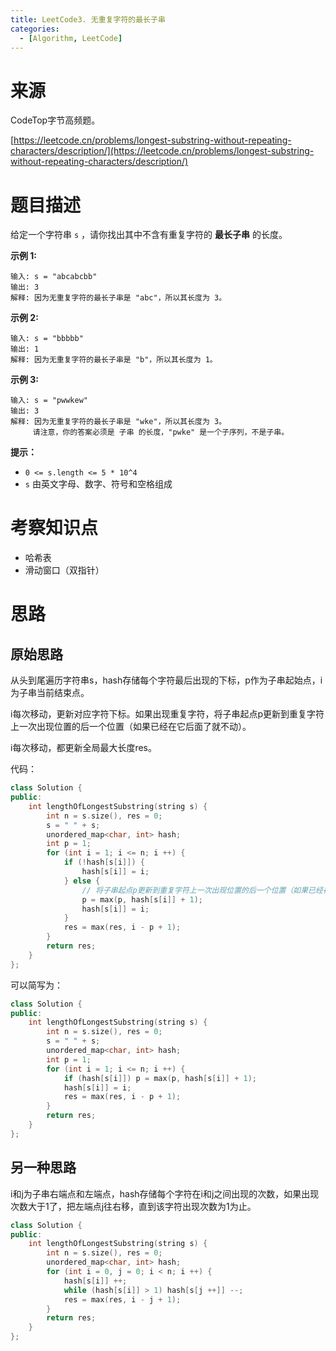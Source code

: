 ```yaml
---
title: LeetCode3. 无重复字符的最长子串
categories:
  - [Algorithm, LeetCode]
---
```


# 来源

CodeTop字节高频题。

[https://leetcode.cn/problems/longest-substring-without-repeating-characters/description/](https://leetcode.cn/problems/longest-substring-without-repeating-characters/description/)

# 题目描述

给定一个字符串 `s` ，请你找出其中不含有重复字符的 **最长子串** 的长度。

**示例 1:**

```
输入: s = "abcabcbb"
输出: 3 
解释: 因为无重复字符的最长子串是 "abc"，所以其长度为 3。
```

**示例 2:**

```
输入: s = "bbbbb"
输出: 1
解释: 因为无重复字符的最长子串是 "b"，所以其长度为 1。
```

**示例 3:**

```
输入: s = "pwwkew"
输出: 3
解释: 因为无重复字符的最长子串是 "wke"，所以其长度为 3。
     请注意，你的答案必须是 子串 的长度，"pwke" 是一个子序列，不是子串。
```

**提示：**

- `0 <= s.length <= 5 * 10^4`
- `s` 由英文字母、数字、符号和空格组成

# 考察知识点

- 哈希表
- 滑动窗口（双指针）

# 思路

## 原始思路

从头到尾遍历字符串s，hash存储每个字符最后出现的下标，p作为子串起始点，i为子串当前结束点。

i每次移动，更新对应字符下标。如果出现重复字符，将子串起点p更新到重复字符上一次出现位置的后一个位置（如果已经在它后面了就不动）。

i每次移动，都更新全局最大长度res。

代码：

```cpp
class Solution {
public:
    int lengthOfLongestSubstring(string s) {
        int n = s.size(), res = 0;
        s = " " + s;
        unordered_map<char, int> hash;
        int p = 1;
        for (int i = 1; i <= n; i ++) {
            if (!hash[s[i]]) {
                hash[s[i]] = i;
            } else {
                // 将子串起点p更新到重复字符上一次出现位置的后一个位置（如果已经在它后面了就不动）
                p = max(p, hash[s[i]] + 1);
                hash[s[i]] = i;
            }
            res = max(res, i - p + 1);
        }
        return res;
    }
};
```

可以简写为：

```cpp
class Solution {
public:
    int lengthOfLongestSubstring(string s) {
        int n = s.size(), res = 0;
        s = " " + s;
        unordered_map<char, int> hash;
        int p = 1;
        for (int i = 1; i <= n; i ++) {
            if (hash[s[i]]) p = max(p, hash[s[i]] + 1);
            hash[s[i]] = i;
            res = max(res, i - p + 1);
        }
        return res;
    }
};
```



## 另一种思路

i和j为子串右端点和左端点，hash存储每个字符在i和j之间出现的次数，如果出现次数大于1了，把左端点j往右移，直到该字符出现次数为1为止。

```cpp
class Solution {
public:
    int lengthOfLongestSubstring(string s) {
        int n = s.size(), res = 0;
        unordered_map<char, int> hash;
        for (int i = 0, j = 0; i < n; i ++) {
            hash[s[i]] ++;
            while (hash[s[i]] > 1) hash[s[j ++]] --;
            res = max(res, i - j + 1);
        }
        return res;
    }
};
```

